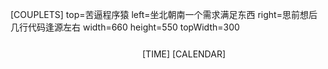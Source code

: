 <style>
.container {
    width: 100%;
    display: flex;
    flex-direction: column;
}
.pannel {
    width: 100%;
    height: 500px;
    margin-top: 65px;
    position: absolute;
    display: flex;
    flex-direction: column;
    align-items: center;
}
.inner {
    width: 538px;
    overflow: hidden;
}
</style>



<div class="container">

[COUPLETS] top=苦逼程序猿 left=坐北朝南一个需求满足东西 right=思前想后几行代码逢源左右 width=660 height=550 topWidth=300

<div class="pannel">
<div class="inner">

[TIME]
[CALENDAR]

</div>
</div>
</div>
